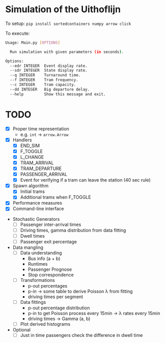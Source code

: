 # Simulation of the Uithoflijn

To setup: `pip install sortedcontainers numpy arrow click`

To execute: 
 ```bash
 Usage: Main.py [OPTIONS]

   Run simulation with given parameters (in seconds).

 Options:
   --edr INTEGER  Event display rate.
   --sdr INTEGER  State display rate.
   --q INTEGER    Turnaround time.
   --f INTEGER    Tram frequency.
   --c INTEGER    Tram capacity.
   --dd INTEGER   Big departure delay.
   --help         Show this message and exit.
 ```

# TODO
- [x] Proper time representation
  * e.g. `int` -> `arrow.Arrow`
- [x] Handlers
  * [x] END_SIM
  * [x] F_TOGGLE
  * [x] L_CHANGE
  * [x] TRAM_ARRIVAL
  * [x] TRAM_DEPARTURE
  * [x] PASSENGER_ARRIVAL
  * [x] Event for verifying if a tram can leave the station (40 sec rule)
- [x] Spawn algorithm
  * [x] Initial trams
  * [x] Additional trams when F_TOGGLE
- [x] Performance measures
- [x] Command-line interface
- Stochastic Generators
  * [ ] Passenger inter-arrival times
  * [ ] Driving times, gamma distribution from data fitting
  * [ ] Dwell times
  * [ ] Passenger exit percentage
- Data mangling
  * [ ] Data understanding
    - Bus info (a + b)
    - Runtimes
    - Passenger Prognose
    - Stop correspondence
  * [ ] Transformations
    - p-out percentages
    - p-in -> some table to derive Poisson λ from fitting
    - driving times per segment
  * [ ] Data fittings
    - p-out percentage distribution
    - p-in to get Poisson process every 15min -> λ rates every 15min
    - driving times -> Gamma (a, b)
  * [ ] Plot derived histograms
- Optional
  * [ ] Just in time passengers check the difference in dwell time
